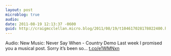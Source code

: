 ```yaml
---
layout: post
microblog: true
audio: 
date: 2011-08-19 12:13:37 -0600
guid: http://craigmcclellan.micro.blog/2011/08/19/t104617028178022400.html
---
```

Audio: New Music: Never Say When - Country Demo Last week I promised you a musical post. Sorry it’s been so... [t.co/e1WMNxn](http://t.co/e1WMNxn)
